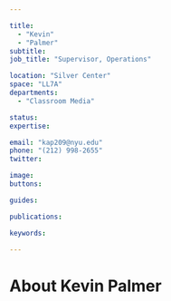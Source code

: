 ```yaml
---

title:
  - "Kevin"
  - "Palmer"
subtitle: 
job_title: "Supervisor, Operations"

location: "Silver Center"
space: "LL7A"
departments:
  - "Classroom Media"

status: 
expertise:

email: "kap209@nyu.edu"
phone: "(212) 998-2655"
twitter: 

image: 
buttons:

guides:

publications:

keywords:

---
```


# About Kevin Palmer


